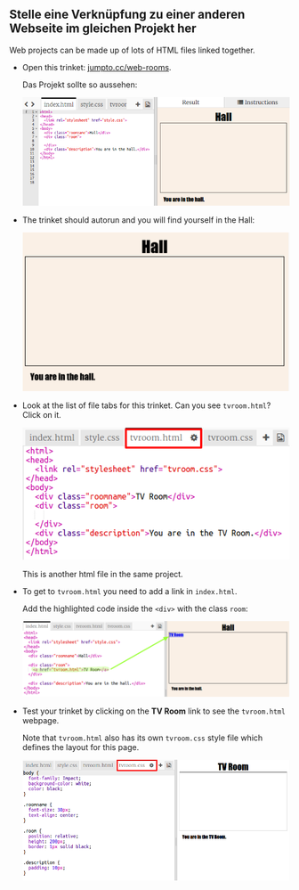 ## Stelle eine Verknüpfung zu einer anderen Webseite im gleichen Projekt her

Web projects can be made up of lots of HTML files linked together.

+ Open this trinket: <a href="https://trinket.io/html/f1486ddb24" target="_blank">jumpto.cc/web-rooms</a>.
    
    Das Projekt sollte so aussehen:
    
    ![Screenshot](images/rooms-starter.png)

+ The trinket should autorun and you will find yourself in the Hall:
    
    ![screenshot](images/rooms-hall-start.png)

+ Look at the list of file tabs for this trinket. Can you see `tvroom.html`? Click on it.
    
    ![Screenshot](images/rooms-tvroom-html.png)
    
    This is another html file in the same project.

+ To get to `tvroom.html` you need to add a link in `index.html`.
    
    Add the highlighted code inside the `<div>` with the class `room`:
    
    ![Screenshot](images/rooms-link-tvroom.png)

+ Test your trinket by clicking on the **TV Room** link to see the `tvroom.html` webpage.
    
    Note that `tvroom.html` also has its own `tvroom.css` style file which defines the layout for this page.
    
    ![Screenshot](images/rooms-tvroom-unstyled.png)